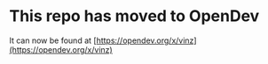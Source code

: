 # This repo has moved to OpenDev

It can now be found at [https://opendev.org/x/vinz](https://opendev.org/x/vinz)
